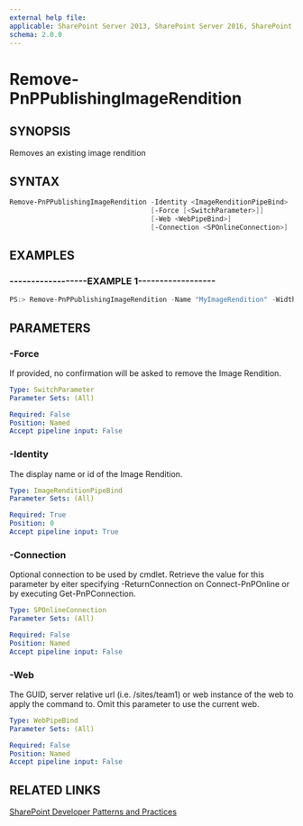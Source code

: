 ```yaml
---
external help file:
applicable: SharePoint Server 2013, SharePoint Server 2016, SharePoint Online
schema: 2.0.0
---
```

# Remove-PnPPublishingImageRendition

## SYNOPSIS
Removes an existing image rendition

## SYNTAX 

```powershell
Remove-PnPPublishingImageRendition -Identity <ImageRenditionPipeBind>
                                   [-Force [<SwitchParameter>]]
                                   [-Web <WebPipeBind>]
                                   [-Connection <SPOnlineConnection>]
```

## EXAMPLES

### ------------------EXAMPLE 1------------------
```powershell
PS:> Remove-PnPPublishingImageRendition -Name "MyImageRendition" -Width 800 -Height 600
```



## PARAMETERS

### -Force
If provided, no confirmation will be asked to remove the Image Rendition.

```yaml
Type: SwitchParameter
Parameter Sets: (All)

Required: False
Position: Named
Accept pipeline input: False
```

### -Identity
The display name or id of the Image Rendition.

```yaml
Type: ImageRenditionPipeBind
Parameter Sets: (All)

Required: True
Position: 0
Accept pipeline input: True
```

### -Connection
Optional connection to be used by cmdlet. Retrieve the value for this parameter by eiter specifying -ReturnConnection on Connect-PnPOnline or by executing Get-PnPConnection.

```yaml
Type: SPOnlineConnection
Parameter Sets: (All)

Required: False
Position: Named
Accept pipeline input: False
```

### -Web
The GUID, server relative url (i.e. /sites/team1) or web instance of the web to apply the command to. Omit this parameter to use the current web.

```yaml
Type: WebPipeBind
Parameter Sets: (All)

Required: False
Position: Named
Accept pipeline input: False
```

## RELATED LINKS

[SharePoint Developer Patterns and Practices](http://aka.ms/sppnp)
